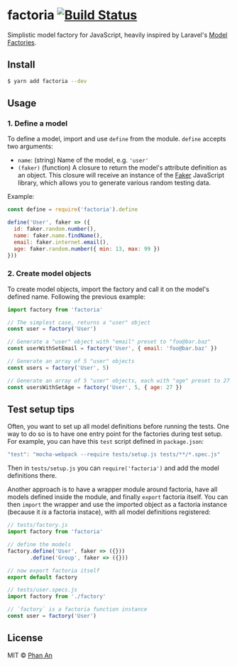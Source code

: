 # factoria [![Build Status](https://travis-ci.org/phanan/factoria.svg?branch=master)](https://travis-ci.org/phanan/factoria)

Simplistic model factory for JavaScript, heavily inspired by Laravel's [Model Factories](https://laravel.com/docs/5.5/database-testing#writing-factories).


## Install

```bash
$ yarn add factoria --dev
```


## Usage

### 1. Define a model

To define a model, import and use `define` from the module. `define` accepts two arguments:

* `name`: (string) Name of the model, e.g. `'user'`
* `(faker)` (function) A closure to return the model's attribute definition as an object. This closure will receive an instance of the [Faker](https://github.com/Marak/faker.js/) JavaScript library, which allows you to generate various random testing data.

Example:

```js
const define = require('factoria').define

define('User', faker => ({
  id: faker.random.number(),
  name: faker.name.findName(),
  email: faker.internet.email(),
  age: faker.random.number({ min: 13, max: 99 })
}))
```

### 2. Create model objects

To create model objects, import the factory and call it on the model's defined name. Following the previous example:

```js
import factory from 'factoria'

// The simplest case, returns a "user" object
const user = factory('User')

// Generate a "user" object with "email" preset to "foo@bar.baz"
const userWithSetEmail = factory('User', { email: 'foo@bar.baz' })

// Generate an array of 5 "user" objects
const users = factory('User', 5)

// Generate an array of 5 "user" objects, each with "age" preset to 27
const usersWithSetAge = factory('User', 5, { age: 27 })
```


## Test setup tips

Often, you want to set up all model definitions before running the tests. One way to do so is to have one entry point for the factories during test setup. For example, you can have this `test` script defined in `package.json`:

```js
"test": "mocha-webpack --require tests/setup.js tests/**/*.spec.js"
```

Then in `tests/setup.js` you can `require('factoria')` and add the model definitions there.

Another approach is to have a wrapper module around factoria, have all models defined inside the module, and finally `export` factoria itself. You can then `import` the wrapper and use the imported object as a factoria instance (because it _is_ a factoria instace), with all model definitions registered:

```js
// tests/factory.js
import factory from 'factoria'

// define the models
factory.define('User', faker => ({}))
       .define('Group', faker => ({}))

// now export factoria itself
export default factory
```

```js
// tests/user.specs.js
import factory from './factory'

// `factory` is a factoria function instance
const user = factory('User')
```


###

## License

MIT © [Phan An](https://phanan.net)
